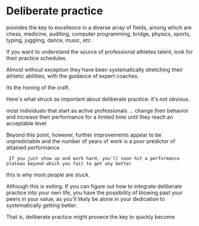 # Deliberate practice 

provides the key to excellence in a diverse array of fields, among which are 
chess, medicine, auditing, computer programming, bridge, physics, sports, typing, juggling, dance, music, etc.

If you want to understand the source of professional athletes talent, look for their practice schedules. 

Almost without exception they have been systematically stretching their athletic abilities, with the guidance of expert coaches. 

Its the honing of the craft.

Here's what struck as important about deliberate practice: it's not obvious.


most individuals that start as active professionals ... change their behavior and increase their performance for a limited time until they reach an acceptable level

Beyond this point, however, further improvements appear to be unpredictable and the number of years of work is a poor predictor of attained performance.

``` If you just show up and work hard, you'll soon hit a performance plateau beyond which you fail to get any better```

this is why most people are stuck. 

Although this is exiting. If you can figure out how to integrate deliberate practice into your own life, you have the possibility of blowing past your peers in your value, as you'll likely be alone in your dedication to systematically getting better. 

That is, deliberate practice might provece the key to quickly become